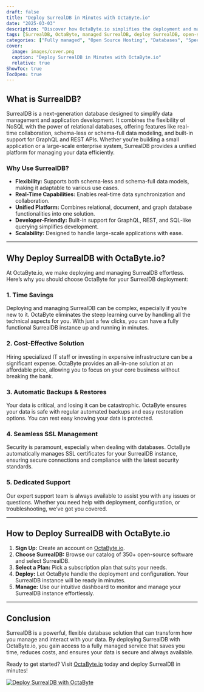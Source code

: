```yaml
---
draft: false
title: "Deploy SurrealDB in Minutes with OctaByte.io"
date: "2025-03-03"
description: "Discover how OctaByte.io simplifies the deployment and management of SurrealDB, a cutting-edge database solution. Learn why SurrealDB is a game-changer and how OctaByte’s fully managed services save you time, money, and effort."
tags: [SurrealDB, OctaByte, managed SurrealDB, deploy SurrealDB, open-source database, managed database services, SurrealDB deployment, OctaByte benefits, database management, cloud database solutions]
categories: ["Fully managed", "Open Source Hosting", "Databases", "Specialized Databases", "SurrealDB"]
cover:
  image: images/cover.png
  caption: "Deploy SurrealDB in Minutes with OctaByte.io"
  relative: true
ShowToc: true
TocOpen: true
---
```



## What is SurrealDB?

SurrealDB is a next-generation database designed to simplify data management and application development. It combines the flexibility of NoSQL with the power of relational databases, offering features like real-time collaboration, schema-less or schema-full data modeling, and built-in support for GraphQL and REST APIs. Whether you're building a small application or a large-scale enterprise system, SurrealDB provides a unified platform for managing your data efficiently.

### Why Use SurrealDB?

- **Flexibility:** Supports both schema-less and schema-full data models, making it adaptable to various use cases.
- **Real-Time Capabilities:** Enables real-time data synchronization and collaboration.
- **Unified Platform:** Combines relational, document, and graph database functionalities into one solution.
- **Developer-Friendly:** Built-in support for GraphQL, REST, and SQL-like querying simplifies development.
- **Scalability:** Designed to handle large-scale applications with ease.

---

## Why Deploy SurrealDB with OctaByte.io?

At OctaByte.io, we make deploying and managing SurrealDB effortless. Here’s why you should choose OctaByte for your SurrealDB deployment:

### 1. **Time Savings**
Deploying and managing SurrealDB can be complex, especially if you’re new to it. OctaByte eliminates the steep learning curve by handling all the technical aspects for you. With just a few clicks, you can have a fully functional SurrealDB instance up and running in minutes.

### 2. **Cost-Effective Solution**
Hiring specialized IT staff or investing in expensive infrastructure can be a significant expense. OctaByte provides an all-in-one solution at an affordable price, allowing you to focus on your core business without breaking the bank.

### 3. **Automatic Backups & Restores**
Your data is critical, and losing it can be catastrophic. OctaByte ensures your data is safe with regular automated backups and easy restoration options. You can rest easy knowing your data is protected.

### 4. **Seamless SSL Management**
Security is paramount, especially when dealing with databases. OctaByte automatically manages SSL certificates for your SurrealDB instance, ensuring secure connections and compliance with the latest security standards.

### 5. **Dedicated Support**
Our expert support team is always available to assist you with any issues or questions. Whether you need help with deployment, configuration, or troubleshooting, we’ve got you covered.

---

## How to Deploy SurrealDB with OctaByte.io

1. **Sign Up:** Create an account on [OctaByte.io](https://octabyte.io).
2. **Choose SurrealDB:** Browse our catalog of 350+ open-source software and select SurrealDB.
3. **Select a Plan:** Pick a subscription plan that suits your needs.
4. **Deploy:** Let OctaByte handle the deployment and configuration. Your SurrealDB instance will be ready in minutes.
5. **Manage:** Use our intuitive dashboard to monitor and manage your SurrealDB instance effortlessly.

---

## Conclusion

SurrealDB is a powerful, flexible database solution that can transform how you manage and interact with your data. By deploying SurrealDB with OctaByte.io, you gain access to a fully managed service that saves you time, reduces costs, and ensures your data is secure and always available. 

Ready to get started? Visit [OctaByte.io](https://octabyte.io) today and deploy SurrealDB in minutes!

[![Deploy SurrealDB with OctaByte](/images/deploy-on-octabyte.png)](https://octabyte.io/fully-managed-open-source-services/databases/specialized-databases/surrealdb)